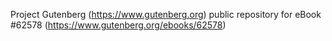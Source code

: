 Project Gutenberg (https://www.gutenberg.org) public repository for eBook #62578 (https://www.gutenberg.org/ebooks/62578)
